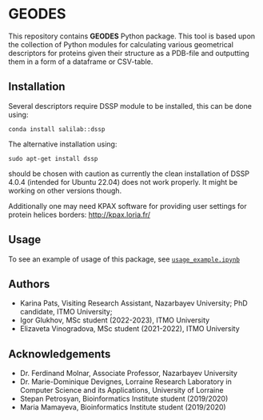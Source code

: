 # GEODES 
This repository contains **GEODES** Python package. This tool is based upon the collection of Python modules for calculating various geometrical descriptors for proteins given their structure as a PDB-file and outputting them in a form of a dataframe or CSV-table.


## Installation

Several descriptors require DSSP module to be installed, this can be done using:

`conda install salilab::dssp`

The alternative installation using:

`sudo apt-get install dssp`

should be chosen with caution as currently the clean installation of DSSP 4.0.4 (intended for Ubuntu 22.04) does not work properly. It might be working on other versions though.

Additionally one may need KPAX software for providing user settings for protein helices borders: http://kpax.loria.fr/

## Usage

To see an example of usage of this package, see [`usage_example.ipynb`](/examples/usage_example.ipynb)


## Authors
- Karina Pats, Visiting Research Assistant, Nazarbayev University; PhD candidate, ITMO University;
- Igor Glukhov, MSc student (2022-2023), ITMO University
- Elizaveta Vinogradova, MSc student (2021-2022), ITMO University


## Acknowledgements
- Dr. Ferdinand Molnar, Associate Professor, Nazarbayev University
- Dr. Marie-Dominique Devignes, Lorraine Research Laboratory in Computer Science and its Applications, University of Lorraine
- Stepan Petrosyan, Bioinformatics Institute student (2019/2020)
- Maria Mamayeva, Bioinformatics Institute student (2019/2020)
